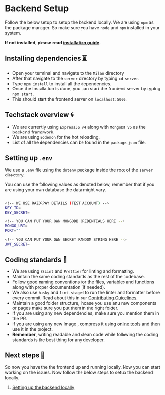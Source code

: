 # Backend Setup 

Follow the below setup to setup the backend locally. We are using `npm` as the package manager. So make sure you have `node` and `npm` installed in your system.

**If not installed, please read [installation guide](https://docs.npmjs.com/downloading-and-installing-node-js-and-npm).**
## Installing dependencies ⏳

- Open your terminal and navigate to the `Milan` directory.
- After that navigate to the `server` directory by typing `cd server`.
- Type `npm install` to install all the dependencies.
- Once the installation is done, you can start the frontend server by typing `npm start`.
- This should start the frontend server on `localhost:5000`.

## Techstack overview 🌀

- We are currently using `ExpressJS v4` along with `MongoDB v6` as the backend framework.
- We are using `Nodemon` for the hot reloading.
- List of all the dependencies can be found in the `package.json` file.

## Setting up `.env`

We use a `.env` file using the `dotenv` package inside the root of the `server` directory. 

You can use the following values as denoted below, remember that if you are using your own database the data might vary. 

```bash

<!-- WE USE RAZORPAY DETAILS (TEST ACCOUNT) -->
KEY_ID=
KEY_SECRET=

<!-- YOU CAN PUT YOUR OWN MONGODB CREDENTIALS HERE -->
MONGO_URI=
PORT=""

<!-- YOU CAN PUT YOUR OWN SECRET RANDOM STRING HERE -->
JWT_SECRET=
```
## Coding standards 🔐

- We are using `ESLint` and `Prettier` for linting and formatting.
- Maintain the same coding standards as the rest of the codebase. 
- Follow good naming conventions for the files, variables and functions along with proper documentation (if needed).
- We also use `husky` and `lint-staged` to run the linter and formatter before every commit. Read about this in our [Contributing Guidelines]("https://github.com/IAmTamal/Milan/blob/main/CONTRIBUTING.md").
- Maintain a good folder structure, incase you use anu new components or pages make sure you put them in the right folder.
- If you are using any new dependencies, make sure you mention them in the PR.
- If you are using any new Image , compress it using [online tools]("https://www.iloveimg.com/compress-image") and then use it in the project.
- **Remember**, writing readable and clean code while following the coding standards is the best thing for any developer.
## Next steps 🚀

So now you have the the frontend up and running locally. Now you can start working on the issues. Now follow the below steps to setup the backend locally.

1. [Setting up the backend locally]("https://github.com/IAmTamal/Milan/blob/main/rules/BackendSetup.md")